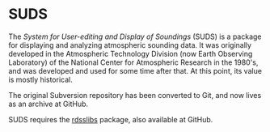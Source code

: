 # SUDS
The *System for User-editing and Display of Soundings* (SUDS) is a package for
displaying and analyzing atmospheric sounding data. It was originally developed
in the Atmospheric Technology Division (now Earth Observing Laboratory) of the 
National Center for Atmospheric Research in the 1980's, and was developed and
used for some time after that. At this point, its value is mostly historical.

The original Subversion repository has been converted to Git, and now lives as an
archive at GitHub.

SUDS requires the [rdsslibs](https://github.com/NCAR/rdsslibs) package, also
available at GitHub.
